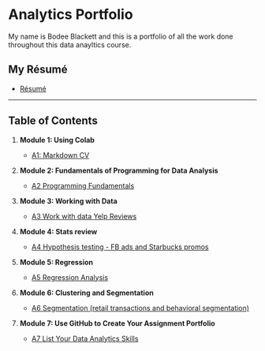 # Analytics Portfolio
My name is Bodee Blackett and this is a portfolio of all the work done throughout this data anayltics course.

## My Résumé
- [Résumé](https://colab.research.google.com/drive/157yLXxVQcCzgx5LBsgQFM-J-KnOmXRWT?usp=sharing)

---

## Table of Contents
1. **Module 1: Using Colab**
   - [A1: Markdown CV](https://colab.research.google.com/drive/157yLXxVQcCzgx5LBsgQFM-J-KnOmXRWT?usp=sharing)

2. **Module 2: Fundamentals of Programming for Data Analysis**
   - [A2 Programming Fundamentals](https://colab.research.google.com/drive/1lWI3O9jxKJwOaHM8B0DBYCrKzKvGnJrt?usp=sharing)

3. **Module 3: Working with Data**
   - [A3 Work with data Yelp Reviews](https://colab.research.google.com/drive/1XiNK4Kb_GNnWbZrLXuF9JjfOM0UDT2mm?usp=sharing)

4. **Module 4: Stats review**
   - [A4 Hypothesis testing - FB ads and Starbucks promos](https://colab.research.google.com/drive/1Zs8wQuhweroVmT0jaU1W58-Wg6pbqqnU?usp=sharing)

5. **Module 5: Regression**
   - [A5 Regression Analysis](https://colab.research.google.com/drive/1JceIL9Cjq--4vUBvrD-jsBQBDL2coDT7?usp=sharing)

6. **Module 6: Clustering and Segmentation**
   - [A6 Segmentation (retail transactions and behavioral segmentation)](https://colab.research.google.com/drive/1OTIulE4ltViVSGHT0VmPH8S9V7IOf0xf?usp=sharing)
  
7. **Module 7: Use GitHub to Create Your Assignment Portfolio**
    - [A7 List Your Data Analytics Skills](https://github.com/BodeeBlackett/Analytics/blob/622df3797bdde6111d0552bc9ce17032a0fbecaf/README.md)
